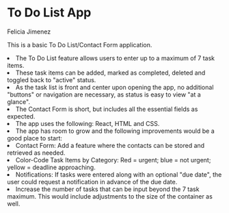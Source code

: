 <h1>To Do List App</h1>

Felicia Jimenez

This is a basic To Do List/Contact Form application.


<li>The To Do List feature allows users to enter up to a maximum of 7 task items.</li>
<li>These task items can be added, marked as completed, deleted and toggled back to "active" status.</li>
<li>As the task list is front and center upon opening the app, no additional "buttons" or navigation are necessary, as status is easy to view "at a glance".</li>
<li>The Contact Form is short, but includes all the essential fields as expected.</li>
<li>The app uses the following:  React, HTML and CSS.</li>
<li>The app has room to grow and the following improvements would be a good place to start:</li>
    <li>Contact Form:  Add a feature where the contacts can be stored and retrieved as needed.</li>  
    <li>Color-Code Task Items by Category:  Red = urgent; blue = not urgent; yellow = deadline approaching.</li>
    <li>Notifications:  If tasks were entered along with an optional "due date", the user could request a notification in advance of the due date.</li>
    <li>Increase the number of tasks that can be input beyond the 7 task maximum.  This would include adjustments to the size of the container as well.</li>

